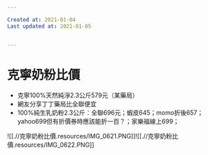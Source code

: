 ```yaml
---

Created at: 2021-01-04
Last updated at: 2021-01-05


---
```


# 克寧奶粉比價


* 克寧100%天然純淨2.3公斤579元（某藥局）
* 網友分享丁丁藥局比全聯便宜
* 100%純生乳奶粉2.3公斤：全聯696元；蝦皮645；momo折後657；yahoo699但有折價券時應該能折一百？；家樂福線上699；

![[.//克寧奶粉比價.resources/IMG_0621.PNG]]![[.//克寧奶粉比價.resources/IMG_0622.PNG]]

